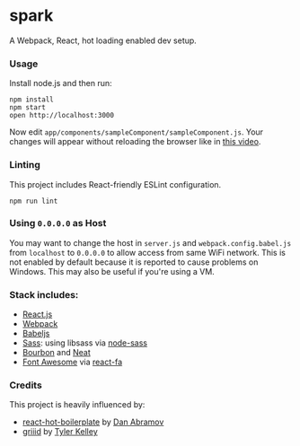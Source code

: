 spark
=====

A Webpack, React, hot loading enabled dev setup.

### Usage

Install node.js and then run:

```
npm install
npm start
open http://localhost:3000
```

Now edit `app/components/sampleComponent/sampleComponent.js`.
Your changes will appear without reloading the browser like in [this video](http://vimeo.com/100010922).

### Linting

This project includes React-friendly ESLint configuration.

```
npm run lint
```

### Using `0.0.0.0` as Host

You may want to change the host in `server.js` and `webpack.config.babel.js` from `localhost` to `0.0.0.0` to allow access from same WiFi network. This is not enabled by default because it is reported to cause problems on Windows. This may also be useful if you're using a VM.

### Stack includes:

* [React.js](https://facebook.github.io/react/)
* [Webpack](https://webpack.github.io/)
* [Babeljs](https://babeljs.io/)
* [Sass](http://sass-lang.com/): using libsass via [node-sass](https://github.com/sass/node-sass)
* [Bourbon](http://bourbon.io/) and [Neat](http://neat.bourbon.io/)
* [Font Awesome](http://fontawesome.io) via [react-fa](https://www.npmjs.com/package/react-fa)

### Credits

This project is heavily influenced by:

* [react-hot-boilerplate](https://github.com/gaearon/react-hot-boilerplate) by [Dan Abramov](https://github.com/gaearon)
* [griiid](https://github.com/TylerK/griiid) by [Tyler Kelley](https://github.com/TylerK)
